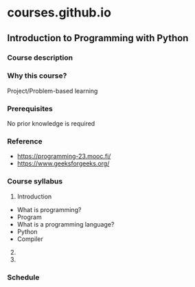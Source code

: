 # courses.github.io

## Introduction to Programming with Python
### Course description

### Why this course?
Project/Problem-based learning

### Prerequisites
No prior knowledge is required

### Reference
- https://programming-23.mooc.fi/
- https://www.geeksforgeeks.org/

### Course syllabus
1. Introduction
- What is programming?
- Program
- What is a programming language?
- Python
- Compiler
2. 
3. 
### Schedule
